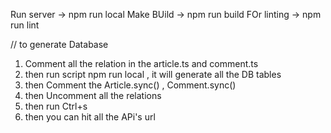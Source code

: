 Run server -> npm run local
Make BUild -> npm run build
FOr linting -> npm run lint 

// to generate Database 
1. Comment all the relation in the article.ts and comment.ts
2. then run script npm run local , it will generate all the DB tables
3. then Comment the Article.sync() , Comment.sync()
4. then Uncomment all the relations 
5. then run Ctrl+s 
6. then you can hit all the APi's url 